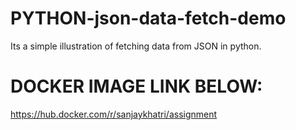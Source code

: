 # PYTHON-json-data-fetch-demo
Its a simple illustration of fetching data from JSON in python.

# DOCKER IMAGE LINK BELOW:
https://hub.docker.com/r/sanjaykhatri/assignment
